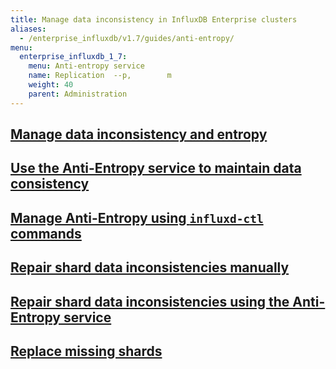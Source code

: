 ```yaml
---
title: Manage data inconsistency in InfluxDB Enterprise clusters
aliases:
  - /enterprise_influxdb/v1.7/guides/anti-entropy/
menu:
  enterprise_influxdb_1_7:
    menu: Anti-entropy service
    name: Replication  --p,        m
    weight: 40
    parent: Administration
---
```


## [Manage data inconsistency and entropy](/enterprise_influxdb/v1.7/administration/entropy/manage-entropy)

## [Use the Anti-Entropy service to maintain data consistency](/enterprise_influxdb/v1.7/administration/entropy/anti-entropy-enabled)

## [Manage Anti-Entropy using `influxd-ctl` commands](/enterprise_influxdb/v1.7/administration/entropy/anti-entropy-command-line)

## [Repair shard data inconsistencies manually](/enterprise_influxdb/v1.7/administration/entropy/repair-shard-inconsistencies-manually)

## [Repair shard data inconsistencies using the Anti-Entropy service](/enterprise_influxdb/v1.7/administration/entropy/repair-shard-inconsistencies-ae)

## [Replace missing shards](/enterprise_influxdb/v1.7/administration/entropy/replace-missing-shards)
